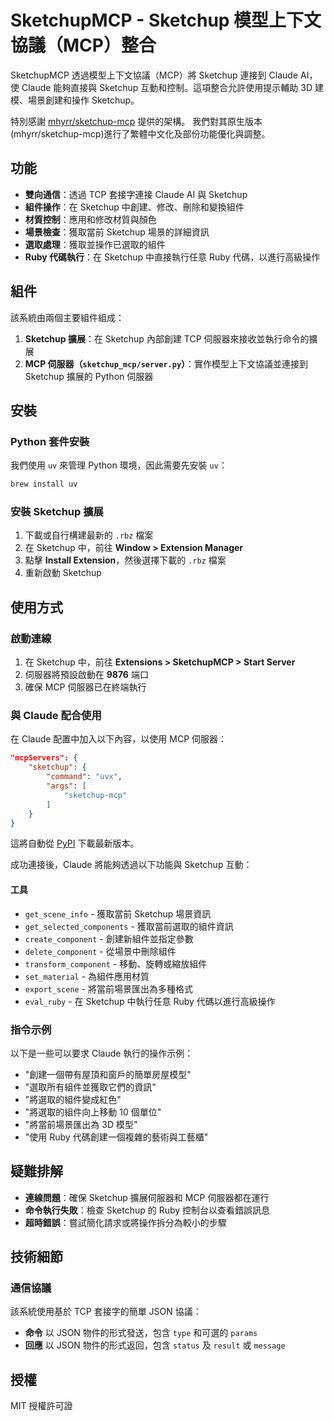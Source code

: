 # SketchupMCP - Sketchup 模型上下文協議（MCP）整合

SketchupMCP 透過模型上下文協議（MCP）將 Sketchup 連接到 Claude AI，使 Claude 能夠直接與 Sketchup 互動和控制。這項整合允許使用提示輔助 3D 建模、場景創建和操作 Sketchup。

特別感謝 [mhyrr/sketchup-mcp](https://github.com/mhyrr/sketchup-mcp) 提供的架構。
我們對其原生版本(mhyrr/sketchup-mcp)進行了繁體中文化及部份功能優化與調整。

## 功能

* **雙向通信**：透過 TCP 套接字連接 Claude AI 與 Sketchup
* **組件操作**：在 Sketchup 中創建、修改、刪除和變換組件
* **材質控制**：應用和修改材質與顏色
* **場景檢查**：獲取當前 Sketchup 場景的詳細資訊
* **選取處理**：獲取並操作已選取的組件
* **Ruby 代碼執行**：在 Sketchup 中直接執行任意 Ruby 代碼，以進行高級操作

## 組件

該系統由兩個主要組件組成：

1. **Sketchup 擴展**：在 Sketchup 內部創建 TCP 伺服器來接收並執行命令的擴展
2. **MCP 伺服器（`sketchup_mcp/server.py`）**：實作模型上下文協議並連接到 Sketchup 擴展的 Python 伺服器

## 安裝

### Python 套件安裝

我們使用 `uv` 來管理 Python 環境，因此需要先安裝 `uv`：

```sh
brew install uv
```

### 安裝 Sketchup 擴展

1. 下載或自行構建最新的 `.rbz` 檔案
2. 在 Sketchup 中，前往 **Window > Extension Manager**
3. 點擊 **Install Extension**，然後選擇下載的 `.rbz` 檔案
4. 重新啟動 Sketchup

## 使用方式

### 啟動連線

1. 在 Sketchup 中，前往 **Extensions > SketchupMCP > Start Server**
2. 伺服器將預設啟動在 **9876** 端口
3. 確保 MCP 伺服器已在終端執行

### 與 Claude 配合使用

在 Claude 配置中加入以下內容，以使用 MCP 伺服器：

```json
"mcpServers": {
    "sketchup": {
        "command": "uvx",
        "args": [
            "sketchup-mcp"
        ]
    }
}
```

這將自動從 [PyPI](https://pypi.org/project/sketchup-mcp/) 下載最新版本。

成功連接後，Claude 將能夠透過以下功能與 Sketchup 互動：

#### 工具

* `get_scene_info` - 獲取當前 Sketchup 場景資訊
* `get_selected_components` - 獲取當前選取的組件資訊
* `create_component` - 創建新組件並指定參數
* `delete_component` - 從場景中刪除組件
* `transform_component` - 移動、旋轉或縮放組件
* `set_material` - 為組件應用材質
* `export_scene` - 將當前場景匯出為多種格式
* `eval_ruby` - 在 Sketchup 中執行任意 Ruby 代碼以進行高級操作

### 指令示例

以下是一些可以要求 Claude 執行的操作示例：

* "創建一個帶有屋頂和窗戶的簡單房屋模型"
* "選取所有組件並獲取它們的資訊"
* "將選取的組件變成紅色"
* "將選取的組件向上移動 10 個單位"
* "將當前場景匯出為 3D 模型"
* "使用 Ruby 代碼創建一個複雜的藝術與工藝櫃"

## 疑難排解

* **連線問題**：確保 Sketchup 擴展伺服器和 MCP 伺服器都在運行
* **命令執行失敗**：檢查 Sketchup 的 Ruby 控制台以查看錯誤訊息
* **超時錯誤**：嘗試簡化請求或將操作拆分為較小的步驟

## 技術細節

### 通信協議

該系統使用基於 TCP 套接字的簡單 JSON 協議：

* **命令** 以 JSON 物件的形式發送，包含 `type` 和可選的 `params`
* **回應** 以 JSON 物件的形式返回，包含 `status` 及 `result` 或 `message`

## 授權

MIT 授權許可證

